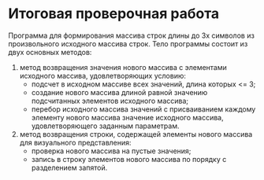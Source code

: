 # Итоговая проверочная работа

Программа для формирования массива строк длины до 3х символов из произвольного исходного массива строк.
Тело программы состоит из двух основных методов:
   1. метод возвращения значения нового массива с элементами исходного массива, удовлетворяющих условию:
      - подсчет в исходном массиве всех значений, длина которых <= 3;
      - создание нового массива длиной равной значению подсчитанных элементов исходного массива;
      - перебор исходного массива значений с присваиванием каждому элементу нового массива значение исходного массива, удовлетворяющего заданным параметрам.
   2. метод возвращения строки, содержащей элементы нового массива для визуального представления:
      - проверка нового массива на пустые значения;
      - запись в строку элементов нового массива по порядку с разделением запятой.

